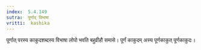 ```yaml
---
index:  5.4.149
sutra:  पूर्णाद् विभाषा
vritti:  kashika 
---
```


पूर्णात् परस्य काकुदशब्दस्य विभाषा लोपो भवति बहुव्रीहौ समासे। पूर्णं काकुदम् अस्य पूर्णकाकुत् पूर्णकाकुदः।

